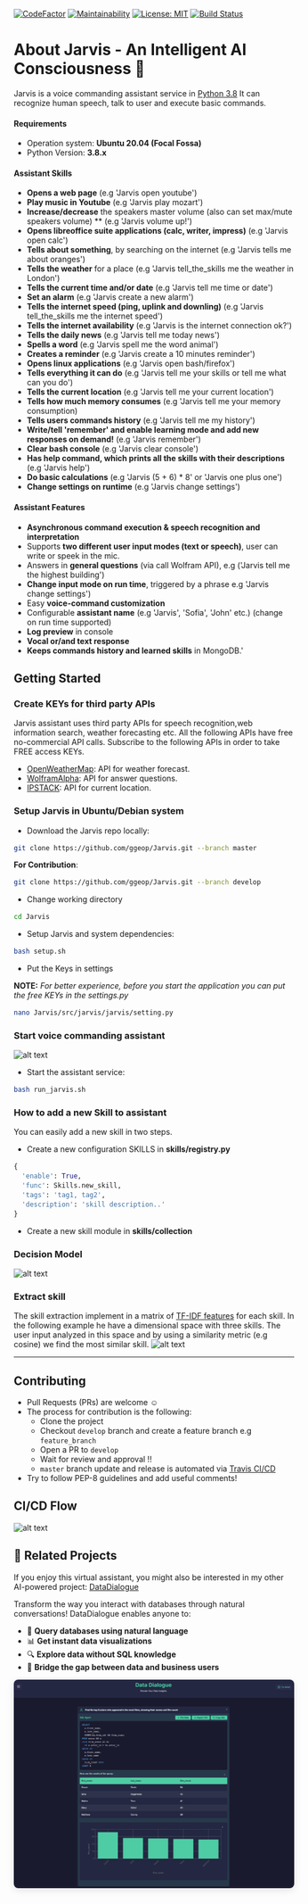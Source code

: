 [![CodeFactor](https://www.codefactor.io/repository/github/ggeop/python-ai-assistant/badge)](https://www.codefactor.io/repository/github/ggeop/Python-ai-assistant)
[![Maintainability](https://api.codeclimate.com/v1/badges/8c90305e22186cc2c9d5/maintainability)](https://codeclimate.com/github/ggeop/Python-ai-assistant/maintainability)
[![License: MIT](https://img.shields.io/badge/License-MIT-yellow.svg)](https://opensource.org/licenses/MIT)
[![Build Status](https://app.travis-ci.com/ggeop/Python-ai-assistant.svg?branch=master)](https://app.travis-ci.com/ggeop/Python-ai-assistant)


# About Jarvis - An Intelligent AI Consciousness 🧠
Jarvis is a voice commanding assistant service in [Python 3.8](https://www.python.org/downloads/release/python-360/)
It can recognize human speech, talk to user and execute basic commands.

#### Requirements

* Operation system: **Ubuntu 20.04 (Focal Fossa)**
* Python Version: **3.8.x**


#### Assistant Skills 
*   **Opens a web page** (e.g 'Jarvis open youtube')
*   **Play music in Youtube** (e.g 'Jarvis play mozart')
*   **Increase/decrease** the speakers master volume (also can set max/mute speakers volume) ** (e.g 'Jarvis volume up!')
*   **Opens libreoffice suite applications (calc, writer, impress)** (e.g 'Jarvis open calc')
*   **Tells about something**, by searching on the internet (e.g 'Jarvis tells me about oranges')
*   **Tells the weather** for a place (e.g 'Jarvis tell_the_skills me the weather in London')
*   **Tells the current time and/or date** (e.g 'Jarvis tell me time or date')
*   **Set an alarm** (e.g 'Jarvis create a new alarm')
*   **Tells the internet speed (ping, uplink and downling)** (e.g 'Jarvis tell_the_skills me the internet speed')
*   **Tells the internet availability** (e.g 'Jarvis is the internet connection ok?')
*   **Tells the daily news** (e.g 'Jarvis tell me today news')
*   **Spells a word** (e.g 'Jarvis spell me the word animal')
*   **Creates a reminder** (e.g 'Jarvis create a 10 minutes reminder')
*   **Opens linux applications** (e.g 'Jarvis open bash/firefox')
*   **Tells everything it can do** (e.g 'Jarvis tell me your skills or tell me what can you do')
*   **Tells the current location** (e.g 'Jarvis tell me your current location')
*   **Tells how much memory consumes** (e.g 'Jarvis tell me your memory consumption)
*   **Tells users commands history** (e.g 'Jarvis tell me my history')
*   **Write/tell 'remember' and enable learning mode and add new responses on demand!** (e.g 'Jarvis remember')
*   **Clear bash console** (e.g 'Jarvis clear console')
*   **Has help command, which prints all the skills with their descriptions** (e.g 'Jarvis help')
*   **Do basic calculations** (e.g 'Jarvis (5 + 6) * 8' or 'Jarvis one plus one')
*   **Change settings on runtime** (e.g 'Jarvis change settings')

#### Assistant Features
*   **Asynchronous command execution & speech recognition and interpretation**
*   Supports **two different user input modes (text or speech)**, user can write or speek in the mic.
*   Answers in **general questions** (via call Wolfram API), e.g ('Jarvis tell me the highest building') 
*   **Change input mode on run time**, triggered by a phrase e.g 'Jarvis change settings')
*   Easy **voice-command customization**
*   Configurable **assistant name** (e.g 'Jarvis', 'Sofia', 'John' etc.) (change on run time supported)
*   **Log preview** in console
*   **Vocal or/and text response**
*   **Keeps commands history and learned skills** in MongoDB.'

## Getting Started
### Create KEYs for third party APIs
Jarvis assistant uses third party APIs for speech recognition,web information search, weather forecasting etc.
All the following APIs have free no-commercial API calls. Subscribe to the following APIs in order to take FREE access KEYs.
*   [OpenWeatherMap](https://openweathermap.org/appid): API for weather forecast.
*   [WolframAlpha](https://developer.wolframalpha.com/portal/myapps/): API for answer questions.
*   [IPSTACK](https://ipstack.com/signup/free): API for current location.
### Setup Jarvis in Ubuntu/Debian system
* Download the Jarvis repo locally:
```bash
git clone https://github.com/ggeop/Jarvis.git --branch master
```

**For Contribution**:
```bash
git clone https://github.com/ggeop/Jarvis.git --branch develop
```

*   Change working directory
```bash
cd Jarvis
```
*   Setup Jarvis and system dependencies:
```bash
bash setup.sh
```

*   Put the Keys in settings

**NOTE:** *For better experience, before you start the application you can put the free KEYs in the settings.py*

```bash
nano Jarvis/src/jarvis/jarvis/setting.py
```

### Start voice commanding assistant
![alt text](https://github.com/ggeop/Jarvis/blob/master/imgs/Jarvis_printscreen.PNG)

*   Start the assistant service:
```bash
bash run_jarvis.sh
```

### How to add a new Skill to assistant
You can easily add a new skill in two steps.
*   Create a new configuration SKILLS in **skills/registry.py**
```python
{ 
  'enable': True,
  'func': Skills.new_skill,
  'tags': 'tag1, tag2',
  'description': 'skill description..'
}               
```
*   Create a new skill module in **skills/collection**

### Decision Model
![alt text](https://github.com/ggeop/Jarvis/blob/master/imgs/desicion_model.png)

### Extract skill
The skill extraction implement in a matrix of [TF-IDF features](https://scikit-learn.org/stable/modules/generated/sklearn.feature_extraction.text.TfidfVectorizer.html) for each skill.
In the following example he have a dimensional space with three skills.
The user input analyzed in this space and by using a similarity metric (e.g cosine) we find the most similar skill.
![alt text](https://github.com/ggeop/Jarvis/blob/master/imgs/skill_space_desicion.png)

---

## Contributing
* Pull Requests (PRs) are welcome :relaxed:
* The process for contribution is the following:
    * Clone the project
    * Checkout `develop` branch and create a feature branch e.g `feature_branch`
    * Open a PR to `develop`
    * Wait for review and approval !!
    * `master` branch update and release is automated via [Travis CI/CD](https://app.travis-ci.com/github/ggeop/Python-ai-assistant)
* Try to follow PEP-8 guidelines and add useful comments!

## CI/CD Flow
![alt text](https://github.com/ggeop/Python-ai-assistant/blob/master/imgs/TravisFlow.png)

## 🔗 Related Projects

If you enjoy this virtual assistant, you might also be interested in my other AI-powered project: [DataDialogue](https://github.com/ggeop/DataDialogueLLM)

Transform the way you interact with databases through natural conversations! DataDialogue enables anyone to:

- 💬 **Query databases using natural language**
- 📊 **Get instant data visualizations**
- 🔍 **Explore data without SQL knowledge**
- 🤝 **Bridge the gap between data and business users**

<div align="center">
<div style="position: relative; display: inline-block; width: fit-content;">
  <a href="https://www.youtube.com/watch?v=breOr5o7r3Y" style="text-decoration: none;">
    <img src="https://github.com/ggeop/DataDialogueLLM/blob/main/media/imgs/data_dialogue_agent_responses.png" alt="DataDialogue Demo" width="600" style="display: block; border-radius: 8px; box-shadow: 0 4px 14px rgba(0, 0, 0, 0.1);"/>
  </a>
</div>
</div>


